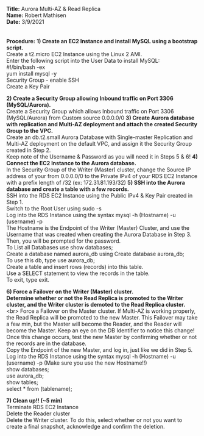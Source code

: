 **Title:** Aurora Multi-AZ & Read Replica\
**Name:** Robert Mathisen\
**Date:** 3/9/2021\
\
\
**Procedure:**
**1) Create an EC2 Instance and install MySQL using a bootstrap script.** <br/>
Create a t2.micro EC2 Instance using the Linux 2 AMI. \
Enter the following script into the User Data to install MySQL: \
#!/bin/bash -ex \
yum install mysql -y \
Security Group - enable SSH \
Create a Key Pair

**2) Create a Security Group allowing Inbound traffic on Port 3306 (MySQL/Aurora).** <br/>
Create a Security Group which allows Inbound traffic on Port 3306 (MySQL/Aurora) from Custom source 0.0.0.0/0
**3) Create Aurora database with replication and Multi-AZ deployment and attach the created Security Group to the VPC.** <br/>
Create an db.t2.small Aurora Database with Single-master Replication and Multi-AZ deployment on the default VPC, and assign it the Security Group created in Step 2. \
Keep note of the Username & Password as you will need it in Steps 5 & 6!
**4) Connect the EC2 Instance to the Aurora database.** <br/>
In the Security Group of the Writer (Master) cluster, change the Source IP address of your from 0.0.0.0/0 to the Private IPv4 of your RDS EC2 Instance with a prefix length of /32 (ex: 172.31.81.193/32)
**5) SSH into the Aurora database and create a table with a few records.** <br/>
SSH into the RDS EC2 Instance using the Public IPv4 & Key Pair created in Step 1. \
Switch to the Root User using sudo -s \
Log into the RDS Instance using the syntax mysql -h (Hostname) -u (username) -p \
  The Hostname is the Endpoint of the Writer (Master) Cluster, and use the Username that was created when creating the Aurora Database in Step 3. Then, you will be prompted for the password. \
  To List all Databases use show databases; \
  Create a database named aurora_db using Create database aurora_db; \
  To use this db, type use aurora_db; \
  Create a table and insert rows (records) into this table. \
  Use a SELECT statement to view the records in the table. \
  To exit, type exit.
  
**6) Force a Failover on the Writer (Master) cluster. <br/>
Determine whether or not the Read Replica is promoted to the Writer cluster, and the Writer cluster is demoted to the Read Replica cluster.** <br\>
Force a Failover on the Master cluster. If Multi-AZ is working properly, the Read Replica will be promoted to the new Master. This Failover may take a few min, but the Master will become the Reader, and the Reader will become the Master. Keep an eye on the DB Identifier to notice this change! \
Once this change occurs, test the new Master by confirming whether or not the records are in the database. \
Copy the Endpoint of the new Master, and log in, just like we did in Step 5. \
Log into the RDS Instance using the syntax mysql -h (Hostname) -u (username) -p (Make sure you use the new Hostname!!) \
show databases; \
use aurora_db; \
show tables; \
select * from (tablename);
  
**7) Clean up!! (~5 min)** \
Terminate RDS EC2 Instance \
Delete the Reader cluster \
Delete the Writer cluster. To do this, select whether or not you want to create a final snapshot, acknowledge and confirm the deletion.
